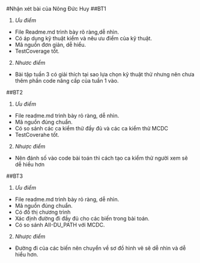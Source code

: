 #Nhận xét bài của Nông Đức Huy
##BT1
1. *Ưu điểm*

- File Readme.md trình bày rõ ràng,dễ nhìn.
- Có áp dụng kỹ thuật kiểm và nêu ưu điểm của kỹ thuật.
- Mã nguồn đơn giản, dễ hiểu.
- TestCoverage tốt.

2. *Nhươc điểm*

- Bài tập tuần 3 có giải thích tại sao lựa chọn kỹ thuật thử nhưng nên chưa thêm phần code nâng cấp của tuần 1 vào.

##BT2

1. *Ưu điểm*

- File readme.md trình bày rỏ ràng, dễ nhìn.
- Mã nguồn đúng chuẩn.
- Có so sánh các ca kiểm thử đầy đủ và các ca kiểm thử MCDC
- TestCoverahe tốt.

2. *Nhược điểm*

- Nên đánh số vào code bài toán thì cách tạo ca kiểm thử người xem sẽ dễ hiều hơn

##BT3

1. *Ưu điểm*

- File readme.md trình bày rỏ ràng, dễ nhìn.
- Mã nguồn đúng chuẩn.
- Có đồ thị chương trình
- Xác định đường đi đầy đủ cho các biến trong bài toán.
- Có so sánh AII-DU_PATH  với  MCDC.
2. *Nhược điểm*

- Đường đi của các biến nên chuyển về sơ đồ hình vẽ sẽ dễ nhìn và dễ hiểu hơn.
